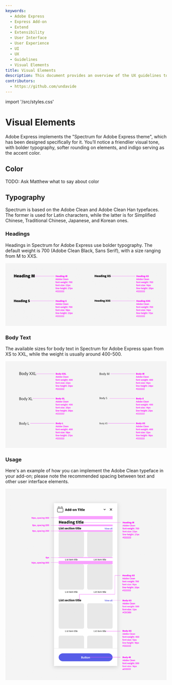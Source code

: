 ```yaml
---
keywords:
  - Adobe Express
  - Express Add-on 
  - Extend
  - Extensibility
  - User Interface
  - User Experience
  - UI
  - UX
  - Guidelines
  - Visual Elements
title: Visual Elements
description: This document provides an overview of the UX guidelines to follow when designing your Adobe Express add-on.
contributors:
  - https://github.com/undavide
---
```


import '/src/styles.css'

# Visual Elements

Adobe Express implements the "Spectrum for Adobe Express theme", which has been designed specifically for it. You’ll notice a friendlier visual tone, with bolder typography, softer rounding on elements, and indigo serving as the accent color.

## Color

TODO: Ask Matthew what to say about color

## Typography

Spectrum is based on the Adobe Clean and Adobe Clean Han typefaces. The former is used for Latin characters, while the latter is for Simplified Chinese, Traditional Chinese, Japanese, and Korean ones.

<!-- <div className="container">
  <div className="image-column">
    <img src="./img/visual_heading.png" alt="headings" className="responsive-image" />
  </div>
  <div className="text-column">
    <h3>Headings</h3>
    <p>Headings in Spectrum for Adobe Express always use bolder typography. The default and heavy weights both rely on Adobe Clean Black (Sans Serif).</p>
  </div>
</div> -->

### Headings

Headings in Spectrum for Adobe Express use bolder typography. The default weight is 700 (Adobe Clean Black, Sans Serif), with a size ranging from M to XXS.

![](./img/visual_heading.png)

### Body Text

The available sizes for body text in Spectrum for Adobe Express span from XS to XXL, while the weight is usually around 400-500.

![](./img/visual_body.png)

### Usage

Here's an example of how you can implement the Adobe Clean typeface in your add-on; please note the recommended spacing between text and other user interface elements.

![](./img/visual_example.png)
